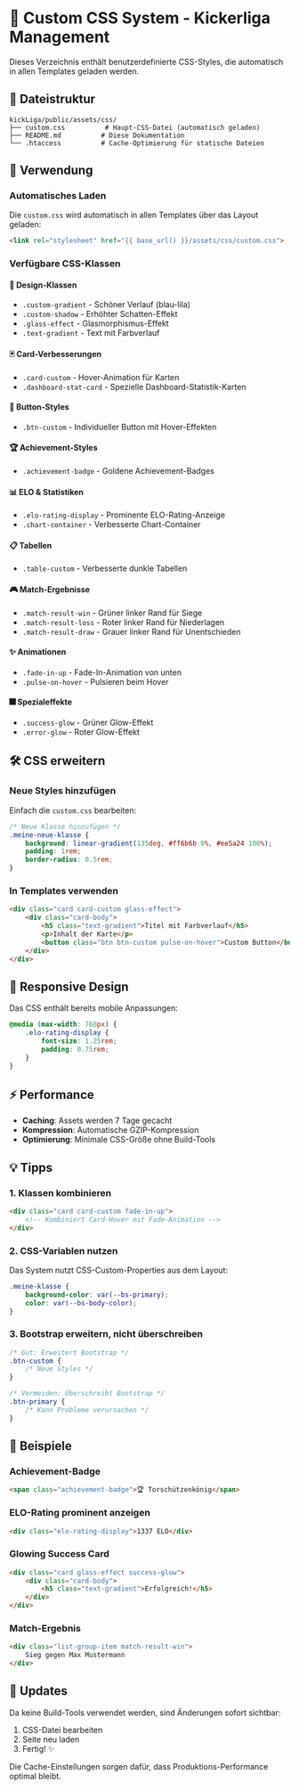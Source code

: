 # 🎨 Custom CSS System - Kickerliga Management

Dieses Verzeichnis enthält benutzerdefinierte CSS-Styles, die automatisch in allen Templates geladen werden.

## 📁 Dateistruktur

```
kickLiga/public/assets/css/
├── custom.css          # Haupt-CSS-Datei (automatisch geladen)
├── README.md          # Diese Dokumentation
└── .htaccess          # Cache-Optimierung für statische Dateien
```

## 🚀 Verwendung

### Automatisches Laden
Die `custom.css` wird automatisch in allen Templates über das Layout geladen:
```html
<link rel="stylesheet" href="{{ base_url() }}/assets/css/custom.css">
```

### Verfügbare CSS-Klassen

#### 🎨 Design-Klassen
- `.custom-gradient` - Schöner Verlauf (blau-lila)
- `.custom-shadow` - Erhöhter Schatten-Effekt
- `.glass-effect` - Glasmorphismus-Effekt
- `.text-gradient` - Text mit Farbverlauf

#### 🃏 Card-Verbesserungen
- `.card-custom` - Hover-Animation für Karten
- `.dashboard-stat-card` - Spezielle Dashboard-Statistik-Karten

#### 🎯 Button-Styles
- `.btn-custom` - Individueller Button mit Hover-Effekten

#### 🏆 Achievement-Styles
- `.achievement-badge` - Goldene Achievement-Badges

#### 📊 ELO & Statistiken
- `.elo-rating-display` - Prominente ELO-Rating-Anzeige
- `.chart-container` - Verbesserte Chart-Container

#### 📋 Tabellen
- `.table-custom` - Verbesserte dunkle Tabellen

#### 🎮 Match-Ergebnisse
- `.match-result-win` - Grüner linker Rand für Siege
- `.match-result-loss` - Roter linker Rand für Niederlagen
- `.match-result-draw` - Grauer linker Rand für Unentschieden

#### ✨ Animationen
- `.fade-in-up` - Fade-In-Animation von unten
- `.pulse-on-hover` - Pulsieren beim Hover

#### 🎆 Spezialeffekte
- `.success-glow` - Grüner Glow-Effekt
- `.error-glow` - Roter Glow-Effekt

## 🛠️ CSS erweitern

### Neue Styles hinzufügen
Einfach die `custom.css` bearbeiten:

```css
/* Neue Klasse hinzufügen */
.meine-neue-klasse {
    background: linear-gradient(135deg, #ff6b6b 0%, #ee5a24 100%);
    padding: 1rem;
    border-radius: 0.5rem;
}
```

### In Templates verwenden
```html
<div class="card card-custom glass-effect">
    <div class="card-body">
        <h5 class="text-gradient">Titel mit Farbverlauf</h5>
        <p>Inhalt der Karte</p>
        <button class="btn btn-custom pulse-on-hover">Custom Button</button>
    </div>
</div>
```

## 📱 Responsive Design

Das CSS enthält bereits mobile Anpassungen:

```css
@media (max-width: 768px) {
    .elo-rating-display {
        font-size: 1.25rem;
        padding: 0.75rem;
    }
}
```

## ⚡ Performance

- **Caching**: Assets werden 7 Tage gecacht
- **Kompression**: Automatische GZIP-Kompression
- **Optimierung**: Minimale CSS-Größe ohne Build-Tools

## 💡 Tipps

### 1. Klassen kombinieren
```html
<div class="card card-custom fade-in-up">
    <!-- Kombiniert Card-Hover mit Fade-Animation -->
</div>
```

### 2. CSS-Variablen nutzen
Das System nutzt CSS-Custom-Properties aus dem Layout:
```css
.meine-klasse {
    background-color: var(--bs-primary);
    color: var(--bs-body-color);
}
```

### 3. Bootstrap erweitern, nicht überschreiben
```css
/* Gut: Erweitert Bootstrap */
.btn-custom {
    /* Neue Styles */
}

/* Vermeiden: Überschreibt Bootstrap */
.btn-primary {
    /* Kann Probleme verursachen */
}
```

## 🎯 Beispiele

### Achievement-Badge
```html
<span class="achievement-badge">🏆 Torschützenkönig</span>
```

### ELO-Rating prominent anzeigen
```html
<div class="elo-rating-display">1337 ELO</div>
```

### Glowing Success Card
```html
<div class="card glass-effect success-glow">
    <div class="card-body">
        <h5 class="text-gradient">Erfolgreich!</h5>
    </div>
</div>
```

### Match-Ergebnis
```html
<div class="list-group-item match-result-win">
    Sieg gegen Max Mustermann
</div>
```

## 🔄 Updates

Da keine Build-Tools verwendet werden, sind Änderungen sofort sichtbar:
1. CSS-Datei bearbeiten
2. Seite neu laden
3. Fertig! ✨

Die Cache-Einstellungen sorgen dafür, dass Produktions-Performance optimal bleibt. 